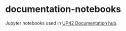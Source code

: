 # documentation-notebooks

Jupyter notebooks used in [UP42 Documentation hub](https://docs.up42.com/sdk).
